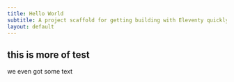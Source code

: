 ```yaml
---
title: Hello World
subtitle: A project scaffold for getting building with Eleventy quickly.
layout: default
---
```



## this is more of test

we even got some text
